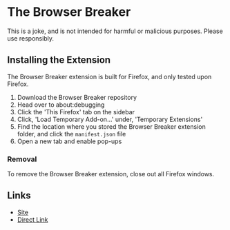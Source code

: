 # The Browser Breaker

This is a joke, and is not intended for harmful or malicious purposes.  Please use responsibly.

## Installing the Extension

The Browser Breaker extension is built for Firefox, and only tested upon Firefox.

1. Download the Browser Breaker repository
2. Head over to about:debugging
3. Click the 'This Firefox' tab on the sidebar
4. Click, 'Load Temporary Add-on...' under, 'Temporary Extensions'
5. Find the location where you stored the Browser Breaker extension folder, and click the `manifest.json` file
6. Open a new tab and enable pop-ups

### Removal

To remove the Browser Breaker extension, close out all Firefox windows.

## Links

+ [Site](https://ethanjustice.github.io/browser-breaker/)
+ [Direct Link](https://ethanjustice.github.io/browser-breaker/src/)